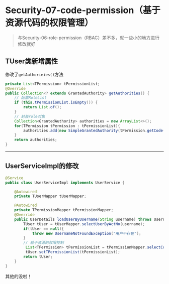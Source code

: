 #  Security-07-code-permission（基于资源代码的权限管理）

> 与Security-06-role-permission（RBAC）差不多，就一些小的地方进行修改就好

## TUser类新增属性

修改了`getAuthorieies()`方法

```java
private List<TPermission> tPermissionList;
@Override
public Collection<? extends GrantedAuthority> getAuthorities() {
    // 配置RoleList
    if (this.tPermissionList.isEmpty()) {
        return List.of();
    }
    // 封装role对象
    Collection<GrantedAuthority> authorities = new ArrayList<>();
    for(TPermission tPermission : tPermissionList){
        authorities.add(new SimpleGrantedAuthority(tPermission.getCode()));
    }
    return authorities;
}
```



---



## UserServiceImpl的修改

```java
@Service
public class UserServiceImpl implements UserService {

    @Autowired
    private TUserMapper tUserMapper;

    @Autowired
    private TPermissionMapper tPermissionMapper;
    @Override
    public UserDetails loadUserByUsername(String username) throws UsernameNotFoundException{
        TUser tUser = tUserMapper.selectUserByActNo(username);
        if(tUser == null){
            throw new UsernameNotFoundException("用户不存在");
        }
        // 基于资源的权限控制
         List<TPermission> tPermissionList = tPermissionMapper.selectCodesByUserId(tUser.getId());
         tUser.setTPermissionList(tPermissionList);
        return tUser;
    }
}
```

其他的没啦！